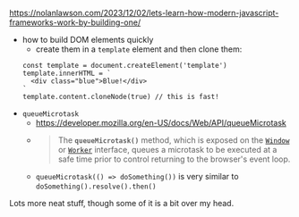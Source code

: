 https://nolanlawson.com/2023/12/02/lets-learn-how-modern-javascript-frameworks-work-by-building-one/

- how to build DOM elements quickly
	- create them in a `template` element and then clone them:
	```
	const template = document.createElement('template')
    template.innerHTML = `
      <div class="blue">Blue!</div>
    `
    template.content.cloneNode(true) // this is fast!
    ```
- `queueMicrotask`
	- https://developer.mozilla.org/en-US/docs/Web/API/queueMicrotask
	- > The **`queueMicrotask()`** method, which is exposed on the [`Window`](https://developer.mozilla.org/en-US/docs/Web/API/Window) or [`Worker`](https://developer.mozilla.org/en-US/docs/Web/API/Worker) interface, queues a microtask to be executed at a safe time prior to control returning to the browser's event loop.
	- `queueMicrotask(() => doSomething())` is very similar to `doSomething().resolve().then()`

Lots more neat stuff, though some of it is a bit over my head.